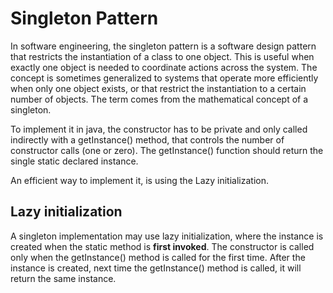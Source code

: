 # Singleton Pattern
In software engineering, the singleton pattern is a software design pattern that restricts the instantiation of a class to one object. This is useful when exactly one object is needed to coordinate actions across the system. The concept is sometimes generalized to systems that operate more efficiently when only one object exists, or that restrict the instantiation to a certain number of objects. The term comes from the mathematical concept of a singleton.

To implement it in java, the constructor has to be private and only called indirectly with a getInstance() method, that controls the number of constructor calls (one or zero). The getInstance() function should return the single static declared instance.

An efficient way to implement it, is using the Lazy initialization.

## Lazy initialization
A singleton implementation may use lazy initialization, where the instance is created when the static method is **first invoked**.
The constructor is called only when the getInstance() method is called for the first time. After the instance is created, next time the getInstance() method is called, it will return the same instance.
